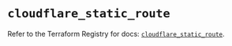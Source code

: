 # `cloudflare_static_route`

Refer to the Terraform Registry for docs: [`cloudflare_static_route`](https://registry.terraform.io/providers/cloudflare/cloudflare/4.50.0/docs/resources/static_route).
